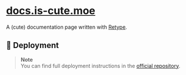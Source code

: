 # [docs.is-cute.moe](https://docs.is-cute.moe)

A (cute) documentation page written with [Retype](https://github.com/retypeapp/retype).

## 🌠 Deployment
> **Note**  
> You can find full deployment instructions in the [official repository](https://github.com/retypeapp/retype).
